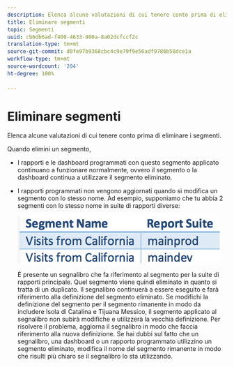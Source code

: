 ```yaml
---
description: Elenca alcune valutazioni di cui tenere conto prima di eliminare i segmenti.
title: Eliminare segmenti
topic: Segmenti
uuid: cb6db6ad-f400-4633-900a-8a02dcfccf2c
translation-type: tm+mt
source-git-commit: d0fe97b9368cbc4c9e79f9e56adf9786b58dce1a
workflow-type: tm+mt
source-wordcount: '204'
ht-degree: 100%

---
```



# Eliminare segmenti

Elenca alcune valutazioni di cui tenere conto prima di eliminare i segmenti.

Quando elimini un segmento,

* I rapporti e le dashboard programmati con questo segmento applicato continuano a funzionare normalmente, ovvero il segmento o la dashboard continua a utilizzare il segmento eliminato.
* I rapporti programmati non vengono aggiornati quando si modifica un segmento con lo stesso nome. Ad esempio, supponiamo che tu abbia 2 segmenti con lo stesso nome in suite di rapporti diverse:

   ![](assets/duplicate_seg_names.png)

   È presente un segnalibro che fa riferimento al segmento per la suite di rapporti principale. Quel segmento viene quindi eliminato in quanto si tratta di un duplicato. Il segnalibro continuerà a essere eseguito e farà riferimento alla definizione del segmento eliminato. Se modifichi la definizione del segmento per il segmento rimanente in modo da includere Isola di Catalina e Tijuana Messico, il segmento applicato al segnalibro non subirà modifiche e utilizzerà la vecchia definizione. Per risolvere il problema, aggiorna il segnalibro in modo che faccia riferimento alla nuova definizione. Se hai dubbi sul fatto che un segnalibro, una dashboard o un rapporto programmato utilizzino un segmento eliminato, modifica il nome del segmento rimanente in modo che risulti più chiaro se il segnalibro lo sta utilizzando.
